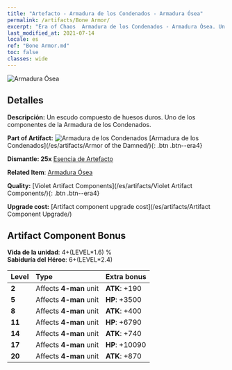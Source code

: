 ```yaml
---
title: "Artefacto - Armadura de los Condenados - Armadura Ósea"
permalink: /artifacts/Bone Armor/
excerpt: "Era of Chaos  Armadura de los Condenados - Armadura Ósea. Un escudo compuesto de huesos duros. Uno de los componentes de la Armadura de los Condenados."
last_modified_at: 2021-07-14
locale: es
ref: "Bone Armor.md"
toc: false
classes: wide
---
```


 ![Armadura Ósea](/images/t/artifact_40304.png)



## Detalles

 **Descripción:** Un escudo compuesto de huesos duros. Uno de los componentes de la Armadura de los Condenados.

 **Part of Artifact:** ![Armadura de los Condenados](/images/t/icon_artifact_30.png) [Armadura de los Condenados](/es/artifacts/Armor of the Damned/){: .btn .btn--era4}

 **Dismantle: 25x** [Esencia de Artefacto](/ItemsES/con_905/)

 **Related Item**: [Armadura Ósea](/ItemsES/art_124/)

 **Quality:** [Violet Artifact Components](/es/artifacts/Violet Artifact Components/){: .btn .btn--era4}

 **Upgrade cost:** [Artifact component upgrade cost](/es/artifacts/Artifact Component Upgrade/)

## Artifact Component Bonus

  **Vida de la unidad**: 4+(LEVEL\*1.6) %<br/>**Sabiduría del Héroe**: 6+(LEVEL\*2.4)

  |  Level  | Type |    Extra bonus  | 
  |:--------|:-----|:----------------| 
  | **2** | Affects **4-man** unit | **ATK**: +190 | 
  | **5** | Affects **4-man** unit | **HP**: +3500 | 
  | **8** | Affects **4-man** unit | **ATK**: +400 | 
  | **11** | Affects **4-man** unit | **HP**: +6790 | 
  | **14** | Affects **4-man** unit | **ATK**: +740 | 
  | **17** | Affects **4-man** unit | **HP**: +10090 | 
  | **20** | Affects **4-man** unit | **ATK**: +870 | 
